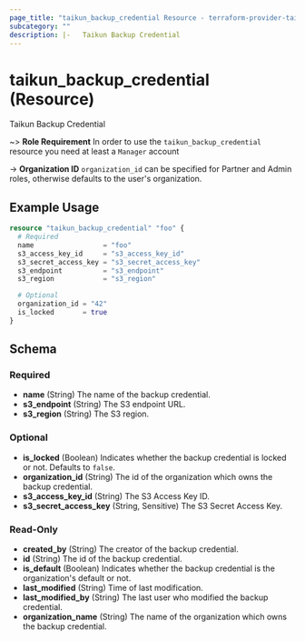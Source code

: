 ```yaml
---
page_title: "taikun_backup_credential Resource - terraform-provider-taikun"
subcategory: ""
description: |-   Taikun Backup Credential
---
```


# taikun_backup_credential (Resource)

Taikun Backup Credential

~> **Role Requirement** In order to use the `taikun_backup_credential` resource you need at least a `Manager` account

-> **Organization ID** `organization_id` can be specified for Partner and Admin roles, otherwise defaults to the user's
organization.

## Example Usage

```terraform
resource "taikun_backup_credential" "foo" {
  # Required
  name                 = "foo"
  s3_access_key_id     = "s3_access_key_id"
  s3_secret_access_key = "s3_secret_access_key"
  s3_endpoint          = "s3_endpoint"
  s3_region            = "s3_region"

  # Optional
  organization_id = "42"
  is_locked       = true
}
```

<!-- schema generated by tfplugindocs -->
## Schema

### Required

- **name** (String) The name of the backup credential.
- **s3_endpoint** (String) The S3 endpoint URL.
- **s3_region** (String) The S3 region.

### Optional

- **is_locked** (Boolean) Indicates whether the backup credential is locked or not. Defaults to `false`.
- **organization_id** (String) The id of the organization which owns the backup credential.
- **s3_access_key_id** (String) The S3 Access Key ID.
- **s3_secret_access_key** (String, Sensitive) The S3 Secret Access Key.

### Read-Only

- **created_by** (String) The creator of the backup credential.
- **id** (String) The id of the backup credential.
- **is_default** (Boolean) Indicates whether the backup credential is the organization's default or not.
- **last_modified** (String) Time of last modification.
- **last_modified_by** (String) The last user who modified the backup credential.
- **organization_name** (String) The name of the organization which owns the backup credential.

